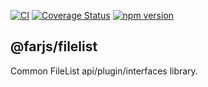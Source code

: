 [![CI](https://github.com/farjs/farjs-filelist/actions/workflows/ci.yml/badge.svg?branch=main)](https://github.com/farjs/farjs-filelist/actions/workflows/ci.yml?query=workflow%3Aci+branch%3Amain)
[![Coverage Status](https://coveralls.io/repos/github/farjs/farjs-filelist/badge.svg?branch=main)](https://coveralls.io/github/farjs/farjs-filelist?branch=main)
[![npm version](https://img.shields.io/npm/v/@farjs/filelist)](https://www.npmjs.com/package/@farjs/filelist)

## @farjs/filelist

Common FileList api/plugin/interfaces library.
